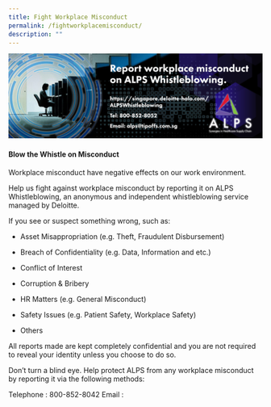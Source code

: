 ```yaml
---
title: Fight Workplace Misconduct
permalink: /fightworkplacemisconduct/
description: ""
---
```

[![](/images/Whistleblowing/alps_whistleblowing_banner_1280x427.png)](https://singapore.deloitte-halo.com/MOHHWhistleblowing/)

#### Blow the Whistle on Misconduct
####   
Workplace misconduct have negative effects on our work environment.

Help us fight against workplace misconduct by reporting it on ALPS Whistleblowing, an anonymous and independent whistleblowing service managed by Deloitte.

  

If you see or suspect something wrong, such as:

* Asset Misappropriation (e.g. Theft, Fraudulent Disbursement)

* Breach of Confidentiality (e.g. Data, Information and etc.)

* Conflict of Interest

* Corruption & Bribery

* HR Matters (e.g. General Misconduct)

* Safety Issues (e.g. Patient Safety, Workplace Safety)
* Others

  

All reports made are kept completely confidential and you are not required to reveal your identity unless you choose to do so.

Don’t turn a blind eye. Help protect ALPS from any workplace misconduct by reporting it via the following methods:

Telephone : 800-852-8042
Email  : 